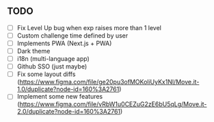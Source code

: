 ## TODO
 - [ ] Fix Level Up bug when exp raises more than 1 level
 - [ ] Custom challenge time defined by user
 - [ ] Implements PWA (Next.js + PWA)
 - [ ] Dark theme
 - [ ] i18n (multi-language app)
 - [ ] Github SSO (just maybe)
 - [ ] Fix some layout diffs (https://www.figma.com/file/ge20pu3ofMOKoliUyKx1Nl/Move.it-1.0/duplicate?node-id=160%3A2761)
 - [ ] Implement some new features (https://www.figma.com/file/vRbW1u0CEZuG2zE6bU5qLg/Move.it-2.0/duplicate?node-id=160%3A2761)
